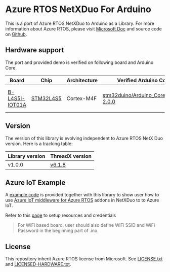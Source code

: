 # Azure RTOS NetXDuo For Arduino

This is a port of Azure RTOS NetXDuo to Arduino as a Library. For more information about Azure RTOS, please visit [Microsoft Doc](https://docs.microsoft.com/en-us/azure/rtos/netx-duo/) and source code on [Github](https://github.com/azure-rtos/netxduo).

## Hardware support

The port and provided demo is verified on following board and Arduino Core. 

| Board | Chip | Architecture | Verified Arduino Core | Network |
| - | - | - | - | - |
| [B-L4S5I-IOT01A](https://www.st.com/en/evaluation-tools/b-l4s5i-iot01a.html) | [STM32L4S5](https://www.st.com/zh/microcontrollers-microprocessors/stm32l4r5-s5.html) | Cortex-M4F | [stm32duino/Arduino_Core_STM32 2.0.0](https://github.com/stm32duino/Arduino_Core_STM32) | [Inventek ISM43362-M3G-L44 module](https://www.inventeksys.com/ism4336-m3g-l44-e-embedded-serial-to-wifi-module/)

## Version

The version of this library is evolving independent to Azure RTOS NetX Duo version. Here is a tracking table:

| Library version | ThreadX version |
| - | - |
| v1.0.0 | [v6.1.8](https://github.com/azure-rtos/netxduo/tree/v6.1.8_rel)  |

## Azure IoT Example

A [example code](./examples/demo_azure_iot/demo_azure_iot.ino) is provided together with this library to show user how to use [Azure IoT middleware for Azure RTOS](https://github.com/azure-rtos/netxduo/tree/master/addons/azure_iot) addons in NetXDuo to  to Azure IoT. 

Refer to this [page](https://github.com/azure-rtos/netxduo/tree/master/addons/azure_iot/samples) to setup resources and credentials

> For WiFi based board, user should also define WiFi SSID and WiFi Password in the beginning part of .ino. 

## License

This repository inherit Azure RTOS license from Microsoft. See [LICENSE.txt](./LICENSE.txt) and [LICENSED-HARDWARE.txt](./LICENSED-HARDWARE.txt).
